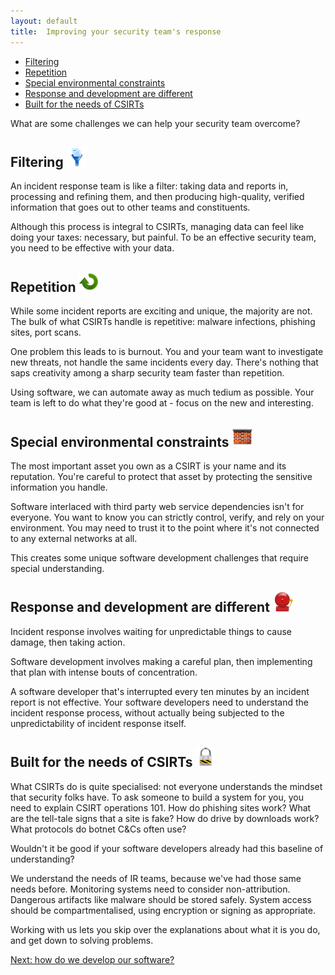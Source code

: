 ```yaml
---
layout: default
title:  Improving your security team's response
---
```

<p id="#toc">
    <ul>
        <li><a href="#filtering">Filtering</a></li>
        <li><a href="#repetition">Repetition</a></li>
        <li><a href="#special_environmental_constraints">Special environmental constraints</a></li>
        <li><a href="#response_and_development_are_different">Response and development are different</a></li>
        <li><a href="#built_for_the_needs_of_csirts">Built for the needs of CSIRTs</a></li>
    </ul>
</p>

What are some challenges we can help your security team overcome?

## Filtering <img src="/img/head_icons/filter.png" />

An incident response team is like a filter: taking data and reports in, processing and refining them, and then producing high-quality, verified information that goes out to other teams and constituents.

Although this process is integral to CSIRTs, managing data can feel like doing your taxes: necessary, but painful. To be an effective security team, you need to be effective with your data. 

## Repetition <img src="/img/head_icons/arrow_cycle.png" />

While some incident reports are exciting and unique, the majority are not. The bulk of what CSIRTs handle is repetitive: malware infections, phishing sites, port scans.

One problem this leads to is burnout. You and your team want to investigate new threats, not handle the same incidents every day. There's nothing that saps creativity among a sharp security team faster than repetition.

Using software, we can automate away as much tedium as possible. Your team is left to do what they're good at - focus on the new and interesting.

## Special environmental constraints <img src="/img/head_icons/firewall.png" />

The most important asset you own as a CSIRT is your name and its reputation. You're careful to protect that asset by protecting the sensitive information you handle.

Software interlaced with third party web service dependencies isn't for everyone. You want to know you can strictly control, verify, and rely on your environment. You may need to trust it to the point where it's not connected to any external networks at all.

This creates some unique software development challenges that require special understanding.

## Response and development are different <img src="/img/head_icons/alarm.png" />

Incident response involves waiting for unpredictable things to cause damage, then taking action.

Software development involves making a careful plan, then implementing that plan with intense bouts of concentration.

A software developer that's interrupted every ten minutes by an incident report is not effective. Your software developers need to understand the incident response process, without actually being subjected to the unpredictability of incident response itself. 

## Built for the needs of CSIRTs <img src="/img/head_icons/lock.png" />

What CSIRTs do is quite specialised: not everyone understands the mindset that security folks have. To ask someone to build a system for you, you need to explain CSIRT operations 101. How do phishing sites work? What are the tell-tale signs that a site is fake? How do drive by downloads work? What protocols do botnet C&Cs often use?

Wouldn't it be good if your software developers already had this baseline of understanding?

We understand the needs of IR teams, because we've had those same needs before.  Monitoring systems need to consider non-attribution. Dangerous artifacts like malware should be stored safely.  System access should be compartmentalised, using encryption or signing as appropriate.

Working with us lets you skip over the explanations about what it is you do, and get down to solving problems. 

<p><a href="/development">Next: how do we develop our software?</a></p>
